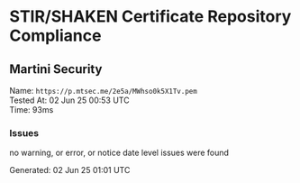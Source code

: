 # STIR/SHAKEN Certificate Repository Compliance

## Martini Security

Name: `https://p.mtsec.me/2e5a/MWhso0k5X1Tv.pem`\
Tested At: 02 Jun 25 00:53 UTC\
Time: 93ms

### Issues

no warning, or error, or notice date level issues were found

Generated: 02 Jun 25 01:01 UTC